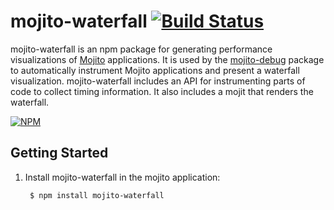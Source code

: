 # mojito-waterfall [![Build Status](https://secure.travis-ci.org/yahoo/mojito-waterfall.png)](http://travis-ci.org/yahoo/mojito-waterfall)


mojito-waterfall is an npm package for generating performance visualizations of [Mojito](http://developer.yahoo.com/cocktails/mojito/) applications. It is used by the [mojito-debug](https://github.com/yahoo/mojito-debug#mojito-debug-) package to automatically instrument Mojito applications and present a waterfall visualization. mojito-waterfall includes an API for instrumenting parts of code to collect timing information. It also includes a mojit that renders the waterfall.

[![NPM](https://nodei.co/npm/mojito-waterfall.png)](https://nodei.co/npm/mojito-waterfall/)

## Getting Started

1. Install mojito-waterfall in the mojito application:

        $ npm install mojito-waterfall
